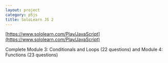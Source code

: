 ```yaml
---
layout: project
category: p5js
title: SoloLearn JS 2
---
```




[https://www.sololearn.com/Play/JavaScript](https://www.sololearn.com/Play/JavaScript)

Complete Module 3: Conditionals and Loops (22 questions) and Module 4: Functions (23 questions)
